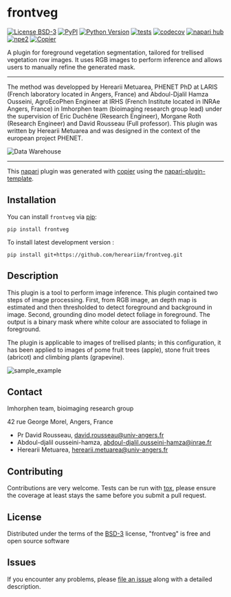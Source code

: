 # frontveg

[![License BSD-3](https://img.shields.io/pypi/l/frontveg.svg?color=green)](https://github.com/hereariim/frontveg/raw/main/LICENSE)
[![PyPI](https://img.shields.io/pypi/v/frontveg.svg?color=green)](https://pypi.org/project/frontveg)
[![Python Version](https://img.shields.io/pypi/pyversions/frontveg.svg?color=green)](https://python.org)
[![tests](https://github.com/hereariim/frontveg/workflows/tests/badge.svg)](https://github.com/hereariim/frontveg/actions)
[![codecov](https://codecov.io/gh/hereariim/frontveg/branch/main/graph/badge.svg)](https://codecov.io/gh/hereariim/frontveg)
[![napari hub](https://img.shields.io/endpoint?url=https://api.napari-hub.org/shields/frontveg)](https://napari-hub.org/plugins/frontveg)
[![npe2](https://img.shields.io/badge/plugin-npe2-blue?link=https://napari.org/stable/plugins/index.html)](https://napari.org/stable/plugins/index.html)
[![Copier](https://img.shields.io/endpoint?url=https://raw.githubusercontent.com/copier-org/copier/master/img/badge/badge-grayscale-inverted-border-purple.json)](https://github.com/copier-org/copier)

A plugin for foreground vegetation segmentation, tailored for trellised vegetation row images. It uses RGB images to perform inference and allows users to manually refine the generated mask.

----------------------------------

The method was developped by Herearii Metuarea, PHENET PhD at LARIS (French laboratory located in Angers, France) and Abdoul-Djalil Hamza Ousseini, AgroEcoPhen Engineer at IRHS (French Institute located in INRAe Angers, France) in Imhorphen team (bioimaging research group lead) under the supervision of Eric Duchêne (Research Engineer), Morgane Roth (Research Engineer) and David Rousseau (Full professor). This plugin was written by Herearii Metuarea and was designed in the context of the european project PHENET.

![Data Warehouse](https://github.com/user-attachments/assets/4a110408-5854-4e8c-b655-4cb588434b79)


----------------------------------

This [napari] plugin was generated with [copier] using the [napari-plugin-template].

<!--
Don't miss the full getting started guide to set up your new package:
https://github.com/napari/napari-plugin-template#getting-started

and review the napari docs for plugin developers:
https://napari.org/stable/plugins/index.html
-->

## Installation

You can install `frontveg` via [pip]:

    pip install frontveg



To install latest development version :

    pip install git+https://github.com/hereariim/frontveg.git

## Description

This plugin is a tool to perform image inference. This plugin contained two steps of image processing. First, from RGB image, an depth map is estimated and then thresholded to detect foreground and background in image. Second, grounding dino model detect foliage in foreground. The output is a binary mask where white colour are associated to foliage in foreground.

The plugin is applicable to images of trellised plants; in this configuration, it has been applied to images of pome fruit trees (apple), stone fruit trees (abricot) and climbing plants (grapevine).

![sample_example](https://github.com/user-attachments/assets/ae845e01-9f48-4bcf-98ad-bf5f6e037f01)

## Contact

Imhorphen team, bioimaging research group

42 rue George Morel, Angers, France

- Pr David Rousseau, david.rousseau@univ-angers.fr
- Abdoul-djalil ousseini-hamza, abdoul-djalil.ousseini-hamza@inrae.fr
- Herearii Metuarea, herearii.metuarea@univ-angers.fr

## Contributing

Contributions are very welcome. Tests can be run with [tox], please ensure
the coverage at least stays the same before you submit a pull request.

## License

Distributed under the terms of the [BSD-3] license,
"frontveg" is free and open source software

## Issues

If you encounter any problems, please [file an issue] along with a detailed description.

[napari]: https://github.com/napari/napari
[copier]: https://copier.readthedocs.io/en/stable/
[@napari]: https://github.com/napari
[MIT]: http://opensource.org/licenses/MIT
[BSD-3]: http://opensource.org/licenses/BSD-3-Clause
[GNU GPL v3.0]: http://www.gnu.org/licenses/gpl-3.0.txt
[GNU LGPL v3.0]: http://www.gnu.org/licenses/lgpl-3.0.txt
[Apache Software License 2.0]: http://www.apache.org/licenses/LICENSE-2.0
[Mozilla Public License 2.0]: https://www.mozilla.org/media/MPL/2.0/index.txt
[napari-plugin-template]: https://github.com/napari/napari-plugin-template

[file an issue]: https://github.com/hereariim/frontveg/issues

[napari]: https://github.com/napari/napari
[tox]: https://tox.readthedocs.io/en/latest/
[pip]: https://pypi.org/project/pip/
[PyPI]: https://pypi.org/
